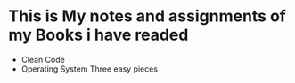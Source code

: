 # This is My notes and assignments of my Books i have readed
- Clean Code 
- Operating System Three easy pieces

